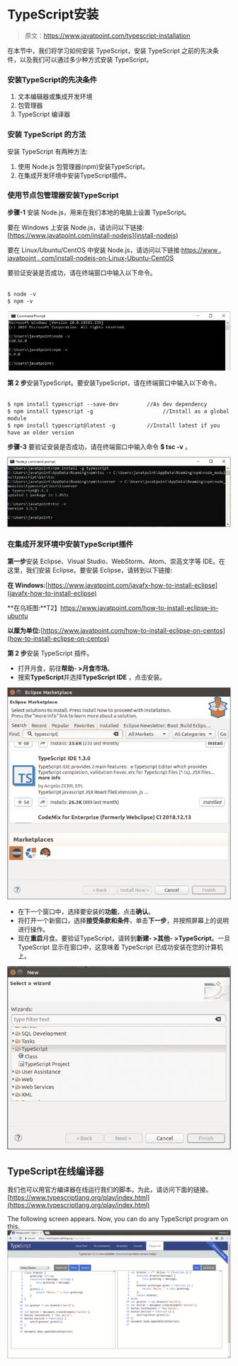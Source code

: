 # TypeScript安装

> 原文：<https://www.javatpoint.com/typescript-installation>

在本节中，我们将学习如何安装 TypeScript，安装 TypeScript 之前的先决条件，以及我们可以通过多少种方式安装 TypeScript。

### 安装TypeScript的先决条件

1.  文本编辑器或集成开发环境
2.  包管理器
3.  TypeScript 编译器

### 安装 TypeScript 的方法

安装 TypeScript 有两种方法:

1.  使用 Node.js 包管理器(npm)安装TypeScript。
2.  在集成开发环境中安装TypeScript插件。

### 使用节点包管理器安装TypeScript

**步骤-1** 安装 Node.js，用来在我们本地的电脑上设置 TypeScript。

要在 Windows 上安装 Node.js，请访问以下链接:[https://www.javatpoint.com/install-nodejs](install-nodejs)

要在 Linux/Ubuntu/CentOS 中安装 Node.js，请访问以下链接:[https://www . javatpoint . com/install-nodejs-on-Linux-Ubuntu-CentOS](install-nodejs-on-linux-ubuntu-centos)

要验证安装是否成功，请在终端窗口中输入以下命令。

```

$ node -v
$ npm -v

```

![TypeScript Installation](img/6086e9127bbb19ba40438b187f646f6a.png)

**第 2 步**安装TypeScript。要安装TypeScript，请在终端窗口中输入以下命令。

```

$ npm install typescript --save-dev         //As dev dependency
$ npm install typescript -g                      //Install as a global module
$ npm install typescript@latest -g          //Install latest if you have an older version

```

**步骤-3** 要验证安装是否成功，请在终端窗口中输入命令 **$ tsc -v** 。

![TypeScript Installation](img/bda34e4cb4a6f5cb2efaeba00ebb4b6b.png)

### 在集成开发环境中安装TypeScript插件

**第一步**安装 Eclipse、Visual Studio、WebStorm、Atom、崇高文字等 IDE。在这里，我们安装 Eclipse。要安装 Eclipse，请转到以下链接:

**在 Windows:**[https://www.javatpoint.com/javafx-how-to-install-eclipse](javafx-how-to-install-eclipse)

**在乌班图:**T2】https://www.javatpoint.com/how-to-install-eclipse-in-ubuntu

**以厘为单位:**[https://www.javatpoint.com/how-to-install-eclipse-on-centos](how-to-install-eclipse-on-centos)

**第 2 步**安装 TypeScript 插件。

*   打开月食，前往**帮助- >月食市场**。
*   搜索**TypeScript**并选择**TypeScript IDE** ，点击安装。

![TypeScript Installation](img/6033aefd6e079d6ec6691edc109daaef.png)

*   在下一个窗口中，选择要安装的**功能**，点击**确认**。
*   将打开一个新窗口，选择**接受条款和条件**，单击**下一步**，并按照屏幕上的说明进行操作。
*   现在**重启**月食。要验证TypeScript，请转到**新建- >其他- >TypeScript**。一旦 TypeScript 显示在窗口中，这意味着 TypeScript 已成功安装在您的计算机上。

![TypeScript Installation](img/43be05938351cb46646a59668caad021.png)

## TypeScript在线编译器

我们也可以用官方编译器在线运行我们的脚本。为此，请访问下面的链接。[https://www.typescriptlang.org/play/index.html](https://www.typescriptlang.org/play/index.html)

The following screen appears. Now, you can do any TypeScript program on this. ![TypeScript Installation](img/bc0ca2c5e4e23cf9b2fc904c44a718dc.png)